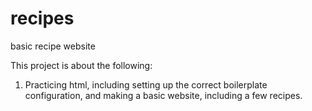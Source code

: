 # recipes
basic recipe website

This project is about the following:
1. Practicing html, including setting up the correct boilerplate configuration, and making a basic website, including a few recipes.